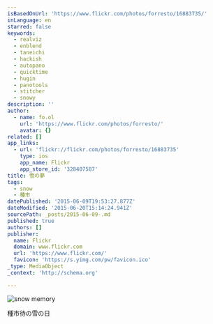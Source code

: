 ```yaml
---
isBasedOnUrl: 'https://www.flickr.com/photos/forresto/16883735/'
inLanguage: en
starred: false
keywords:
  - realviz
  - enblend
  - taneichi
  - hackish
  - autopano
  - quicktime
  - hugin
  - panotools
  - stitcher
  - snowy
description: ''
author:
  - name: fo.ol
    url: 'https://www.flickr.com/photos/forresto/'
    avatar: {}
related: []
app_links:
  - url: 'flickr://flickr.com/photos/forresto/16883735'
    type: ios
    app_name: Flickr
    app_store_id: '328407587'
title: 雪の夢
tags:
  - snow
  - 種市
datePublished: '2015-06-09T19:53:27.877Z'
dateModified: '2015-06-20T15:14:24.941Z'
sourcePath: _posts/2015-06-09-.md
published: true
authors: []
publisher:
  name: Flickr
  domain: www.flickr.com
  url: 'https://www.flickr.com/'
  favicon: 'https://s.yimg.com/pw/favicon.ico'
_type: MediaObject
_context: 'http://schema.org'

---
```

![snow memory](https://farm1.staticflickr.com/13/16883735_e73e660346_b.jpg)

種市待の雪の日